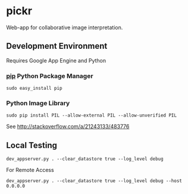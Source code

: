 pickr
=====

Web-app for collaborative image interpretation.

## Development Environment

Requires Google App Engine and Python

### [pip](https://github.com/pypa/pip) Python Package Manager

    sudo easy_install pip

### Python Image Library

    sudo pip install PIL --allow-external PIL --allow-unverified PIL
    
See <http://stackoverflow.com/a/21243133/483776>
    

## Local Testing

    dev_appserver.py . --clear_datastore true --log_level debug

For Remote Access

    dev_appserver.py . --clear_datastore true --log_level debug --host 0.0.0.0
